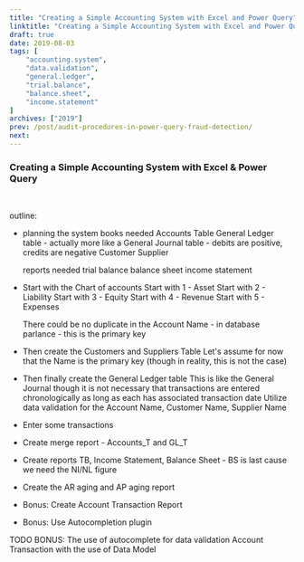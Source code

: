 ```yaml
---
title: "Creating a Simple Accounting System with Excel and Power Query"
linktitle: "Creating a Simple Accounting System with Excel and Power Query"
draft: true
date: 2019-08-03
tags: [
    "accounting.system",
    "data.validation",
    "general.ledger",
    "trial.balance",
    "balance.sheet",
    "income.statement"
]
archives: ["2019"]
prev: /post/audit-procedures-in-power-query-fraud-detection/
next:
---
```


### Creating a Simple Accounting System with Excel & Power Query
<br>

outline:
* planning the system 
    books needed
        Accounts Table
        General Ledger table - actually more like a General Journal table - debits are positive, credits are negative
        Customer
        Supplier

    reports needed
        trial balance
        balance sheet
        income statement

* Start with the Chart of accounts
    Start with 1 - Asset
    Start with 2 - Liability
    Start with 3 - Equity
    Start with 4 - Revenue
    Start with 5 - Expenses
    
    There could be no duplicate in the Account Name - in database parlance - this is the primary key

* Then create the Customers and Suppliers Table
    Let's assume for now that the Name is the primary key (though in reality, this is not the case)

* Then finally create the General Ledger table
    This is like the General Journal though it is not necessary that transactions are entered chronologically as long as each has associated transaction date
    Utilize data validation for the Account Name, Customer Name, Supplier Name

* Enter some transactions

* Create merge report - Accounts_T and GL_T

* Create reports TB, Income Statement, Balance Sheet - BS is last cause we need the NI/NL figure

* Create the AR aging and AP aging report

* Bonus: Create Account Transaction Report

* Bonus: Use Autocompletion plugin


TODO BONUS:
    The use of autocomplete for data validation
    Account Transaction with the use of Data Model
